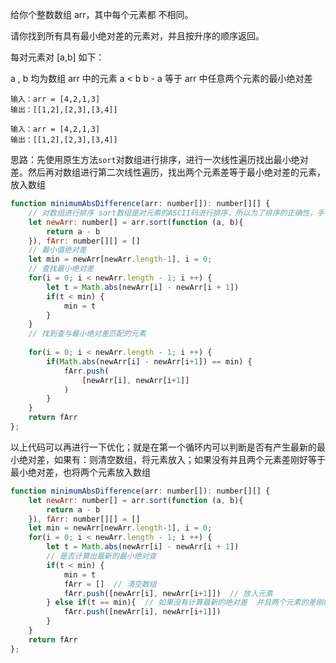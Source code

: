给你个整数数组 arr，其中每个元素都 不相同。

请你找到所有具有最小绝对差的元素对，并且按升序的顺序返回。

每对元素对 [a,b] 如下：

a , b 均为数组 arr 中的元素
a < b
b - a 等于 arr 中任意两个元素的最小绝对差

```
输入：arr = [4,2,1,3]
输出：[[1,2],[2,3],[3,4]]

输入：arr = [4,2,1,3]
输出：[[1,2],[2,3],[3,4]]
```

思路：先使用原生方法`sort`对数组进行排序，进行一次线性遍历找出最小绝对差。然后再对数组进行第二次线性遍历，找出两个元素差等于最小绝对差的元素，放入数组

```js
function minimumAbsDifference(arr: number[]): number[][] {
    // 对数组进行排序 sort数组是对元素的ASCII码进行排序，所以为了排序的正确性，手动传入排序的方法
    let newArr: number[] = arr.sort(function (a, b){
        return a - b 
    }), fArr: number[][] = []
    // 最小值绝对差
    let min = newArr[newArr.length-1], i = 0;
    // 查找最小绝对差
    for(i = 0; i < newArr.length - 1; i ++) {
        let t = Math.abs(newArr[i] - newArr[i + 1])
        if(t < min) {
            min = t
        }
    }
    // 找到查与最小绝对差匹配的元素
    
    for(i = 0; i < newArr.length - 1; i ++) {
        if(Math.abs(newArr[i] - newArr[i+1]) == min) {
            fArr.push(
                [newArr[i], newArr[i+1]]
            )
        }
    }
    return fArr
};
```

以上代码可以再进行一下优化；就是在第一个循环内可以判断是否有产生最新的最小绝对差，如果有：则清空数组，将元素放入；如果没有并且两个元素差刚好等于最小绝对差，也将两个元素放入数组

```js
function minimumAbsDifference(arr: number[]): number[][] {
    let newArr: number[] = arr.sort(function (a, b){
        return a - b 
    }), fArr: number[][] = []
    let min = newArr[newArr.length-1], i = 0;
    for(i = 0; i < newArr.length - 1; i ++) {
        let t = Math.abs(newArr[i] - newArr[i + 1])
        // 是否计算出最新的最小绝对查
        if(t < min) {
            min = t
            fArr = []  // 清空数组
            fArr.push([newArr[i], newArr[i+1]])  // 放入元素
        } else if(t == min){  // 如果没有计算最新的绝对差  并且两个元素的差刚好等于绝对差
            fArr.push([newArr[i], newArr[i+1]])
        }
    }
    return fArr
};
```
